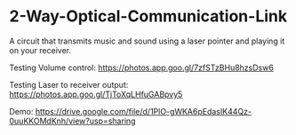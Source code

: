 # 2-Way-Optical-Communication-Link
A circuit that transmits music and sound using a laser pointer and playing it on your receiver.

Testing Volume control: https://photos.app.goo.gl/7zfSTzBHu8hzsDsw6

Testing Laser to receiver output: https://photos.app.goo.gl/TjToXqLHfuGABpvy5

Demo: https://drive.google.com/file/d/1PlO-gWKA6pEdasIK44Qz-0uuKKOMdKnh/view?usp=sharing
